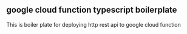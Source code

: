 ## google cloud function typescript boilerplate

This is boiler plate for deploying http rest api to google cloud function